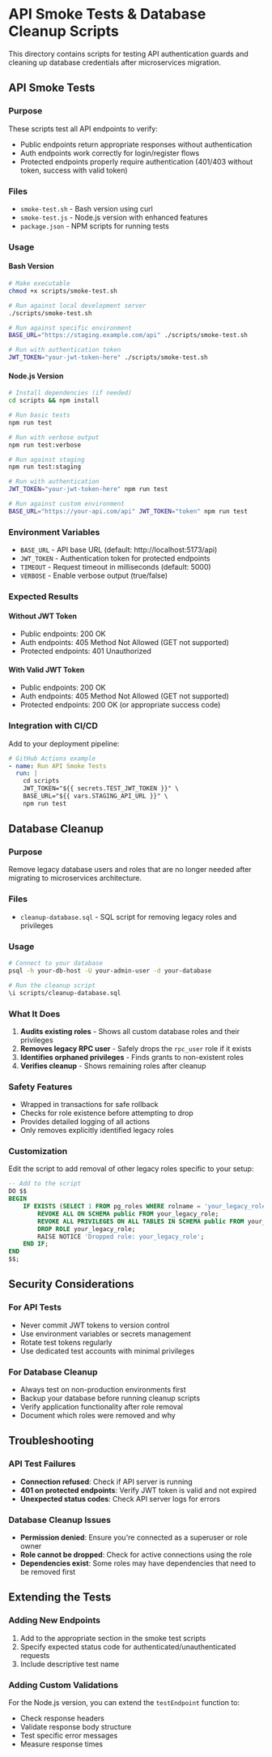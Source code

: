 
# API Smoke Tests & Database Cleanup Scripts

This directory contains scripts for testing API authentication guards and cleaning up database credentials after microservices migration.

## API Smoke Tests

### Purpose
These scripts test all API endpoints to verify:
- Public endpoints return appropriate responses without authentication
- Auth endpoints work correctly for login/register flows  
- Protected endpoints properly require authentication (401/403 without token, success with valid token)

### Files
- `smoke-test.sh` - Bash version using curl
- `smoke-test.js` - Node.js version with enhanced features
- `package.json` - NPM scripts for running tests

### Usage

#### Bash Version
```bash
# Make executable
chmod +x scripts/smoke-test.sh

# Run against local development server
./scripts/smoke-test.sh

# Run against specific environment
BASE_URL="https://staging.example.com/api" ./scripts/smoke-test.sh

# Run with authentication token
JWT_TOKEN="your-jwt-token-here" ./scripts/smoke-test.sh
```

#### Node.js Version
```bash
# Install dependencies (if needed)
cd scripts && npm install

# Run basic tests
npm run test

# Run with verbose output
npm run test:verbose

# Run against staging
npm run test:staging

# Run with authentication
JWT_TOKEN="your-jwt-token-here" npm run test

# Run against custom environment
BASE_URL="https://your-api.com/api" JWT_TOKEN="token" npm run test
```

### Environment Variables
- `BASE_URL` - API base URL (default: http://localhost:5173/api)
- `JWT_TOKEN` - Authentication token for protected endpoints
- `TIMEOUT` - Request timeout in milliseconds (default: 5000)
- `VERBOSE` - Enable verbose output (true/false)

### Expected Results

#### Without JWT Token
- Public endpoints: 200 OK
- Auth endpoints: 405 Method Not Allowed (GET not supported)
- Protected endpoints: 401 Unauthorized

#### With Valid JWT Token  
- Public endpoints: 200 OK
- Auth endpoints: 405 Method Not Allowed (GET not supported)
- Protected endpoints: 200 OK (or appropriate success code)

### Integration with CI/CD
Add to your deployment pipeline:

```yaml
# GitHub Actions example
- name: Run API Smoke Tests
  run: |
    cd scripts
    JWT_TOKEN="${{ secrets.TEST_JWT_TOKEN }}" \
    BASE_URL="${{ vars.STAGING_API_URL }}" \
    npm run test
```

## Database Cleanup

### Purpose
Remove legacy database users and roles that are no longer needed after migrating to microservices architecture.

### Files
- `cleanup-database.sql` - SQL script for removing legacy roles and privileges

### Usage
```bash
# Connect to your database
psql -h your-db-host -U your-admin-user -d your-database

# Run the cleanup script
\i scripts/cleanup-database.sql
```

### What It Does
1. **Audits existing roles** - Shows all custom database roles and their privileges
2. **Removes legacy RPC user** - Safely drops the `rpc_user` role if it exists
3. **Identifies orphaned privileges** - Finds grants to non-existent roles
4. **Verifies cleanup** - Shows remaining roles after cleanup

### Safety Features
- Wrapped in transactions for safe rollback
- Checks for role existence before attempting to drop
- Provides detailed logging of all actions
- Only removes explicitly identified legacy roles

### Customization
Edit the script to add removal of other legacy roles specific to your setup:

```sql
-- Add to the script
DO $$
BEGIN
    IF EXISTS (SELECT 1 FROM pg_roles WHERE rolname = 'your_legacy_role') THEN
        REVOKE ALL ON SCHEMA public FROM your_legacy_role;
        REVOKE ALL PRIVILEGES ON ALL TABLES IN SCHEMA public FROM your_legacy_role;
        DROP ROLE your_legacy_role;
        RAISE NOTICE 'Dropped role: your_legacy_role';
    END IF;
END
$$;
```

## Security Considerations

### For API Tests
- Never commit JWT tokens to version control
- Use environment variables or secrets management
- Rotate test tokens regularly
- Use dedicated test accounts with minimal privileges

### For Database Cleanup
- Always test on non-production environments first
- Backup your database before running cleanup scripts
- Verify application functionality after role removal
- Document which roles were removed and why

## Troubleshooting

### API Test Failures
- **Connection refused**: Check if API server is running
- **401 on protected endpoints**: Verify JWT token is valid and not expired
- **Unexpected status codes**: Check API server logs for errors

### Database Cleanup Issues
- **Permission denied**: Ensure you're connected as a superuser or role owner
- **Role cannot be dropped**: Check for active connections using the role
- **Dependencies exist**: Some roles may have dependencies that need to be removed first

## Extending the Tests

### Adding New Endpoints
1. Add to the appropriate section in the smoke test scripts
2. Specify expected status code for authenticated/unauthenticated requests
3. Include descriptive test name

### Adding Custom Validations
For the Node.js version, you can extend the `testEndpoint` function to:
- Check response headers
- Validate response body structure
- Test specific error messages
- Measure response times
